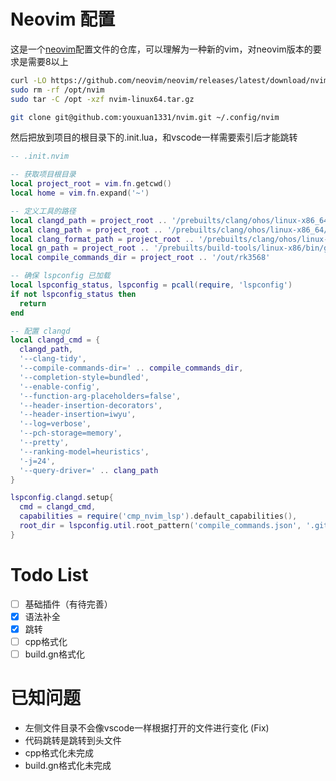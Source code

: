 # Neovim 配置
这是一个[neovim](https://neovim.io/)配置文件的仓库，可以理解为一种新的vim，对neovim版本的要求是需要8以上
```bash
curl -LO https://github.com/neovim/neovim/releases/latest/download/nvim-linux64.tar.gz
sudo rm -rf /opt/nvim
sudo tar -C /opt -xzf nvim-linux64.tar.gz
```
```bash
git clone git@github.com:youxuan1331/nvim.git ~/.config/nvim
```

然后把放到项目的根目录下的.init.lua，和vscode一样需要索引后才能跳转
```lua
-- .init.nvim

-- 获取项目根目录
local project_root = vim.fn.getcwd()
local home = vim.fn.expand('~')

-- 定义工具的路径
local clangd_path = project_root .. '/prebuilts/clang/ohos/linux-x86_64/llvm/bin/clangd'
local clang_path = project_root .. '/prebuilts/clang/ohos/linux-x86_64/llvm/bin/clang'
local clang_format_path = project_root .. '/prebuilts/clang/ohos/linux-x86_64/llvm/bin/clang-format'
local gn_path = project_root .. '/prebuilts/build-tools/linux-x86/bin/gn'
local compile_commands_dir = project_root .. '/out/rk3568'

-- 确保 lspconfig 已加载
local lspconfig_status, lspconfig = pcall(require, 'lspconfig')
if not lspconfig_status then
  return
end

-- 配置 clangd
local clangd_cmd = {
  clangd_path,
  '--clang-tidy',
  '--compile-commands-dir=' .. compile_commands_dir,
  '--completion-style=bundled',
  '--enable-config',
  '--function-arg-placeholders=false',
  '--header-insertion-decorators',
  '--header-insertion=iwyu',
  '--log=verbose',
  '--pch-storage=memory',
  '--pretty',
  '--ranking-model=heuristics',
  '-j=24',
  '--query-driver=' .. clang_path
}

lspconfig.clangd.setup{
  cmd = clangd_cmd,
  capabilities = require('cmp_nvim_lsp').default_capabilities(),
  root_dir = lspconfig.util.root_pattern('compile_commands.json', '.git'),
}
```

# Todo List
- [ ] 基础插件（有待完善）
- [x] 语法补全
- [x] 跳转
- [ ] cpp格式化
- [ ] build.gn格式化

# 已知问题
- 左侧文件目录不会像vscode一样根据打开的文件进行变化 (Fix)
- 代码跳转是跳转到头文件
- cpp格式化未完成
- build.gn格式化未完成